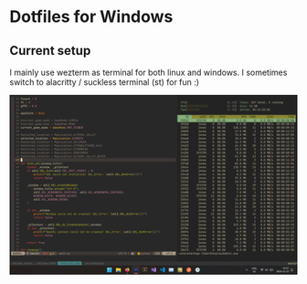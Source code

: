 # Dotfiles for Windows

## Current setup

I mainly use wezterm as terminal for both linux and windows. I sometimes switch to alacritty / suckless terminal (st) for fun :)

![screenshot](Screenshots/windows_dots.png?raw=true "screenshot")


